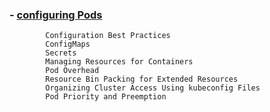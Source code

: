 ### - [configuring Pods](https://kubernetes.io/docs/concepts/configuration/)

```
        Configuration Best Practices
        ConfigMaps
        Secrets
        Managing Resources for Containers
        Pod Overhead
        Resource Bin Packing for Extended Resources
        Organizing Cluster Access Using kubeconfig Files
        Pod Priority and Preemption

```
